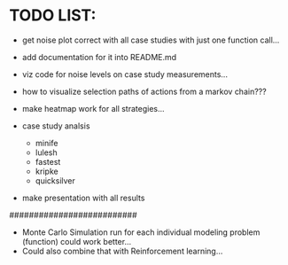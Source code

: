 # TODO LIST:

* get noise plot correct with all case studies with just one function call...
* add documentation for it into README.md


* viz code for noise levels on case study measurements...

* how to visualize selection paths of actions from a markov chain???

* make heatmap work for all strategies...

* case study analsis
    * minife
    * lulesh
    * fastest
    * kripke
    * quicksilver

* make presentation with all results

##########################


* Monte Carlo Simulation run for each individual modeling problem (function) could work better...
* Could also combine that with Reinforcement learning...
